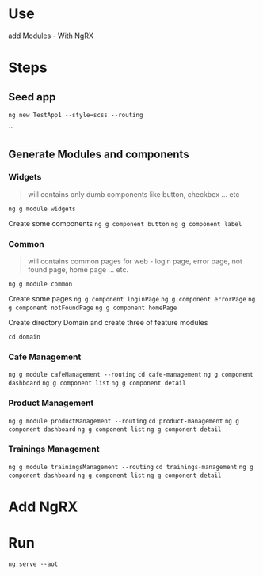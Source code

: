 
# Use

add Modules - With NgRX

# Steps

## Seed app

`ng new TestApp1 --style=scss --routing`


``

## Generate Modules and components

### Widgets

> will contains only dumb components like button, checkbox ... etc

`ng g module widgets`

Create some components
`ng g component button`
`ng g component label`


### Common

> will contains common pages for web - login page, error page, not found page, home page ... etc.

`ng g module common`

Create some pages
`ng g component loginPage`
`ng g component errorPage`
`ng g component notFoundPage`
`ng g component homePage`

Create directory Domain and create three of feature modules

`cd domain`

### Cafe Management

`ng g module cafeManagement --routing`
`cd cafe-management`
`ng g component dashboard`
`ng g component list`
`ng g component detail`

### Product Management

`ng g module productManagement --routing`
`cd product-management`
`ng g component dashboard`
`ng g component list`
`ng g component detail`


### Trainings Management

`ng g module trainingsManagement --routing`
`cd trainings-management`
`ng g component dashboard`
`ng g component list`
`ng g component detail`


# Add NgRX




# Run 

`ng serve --aot`

